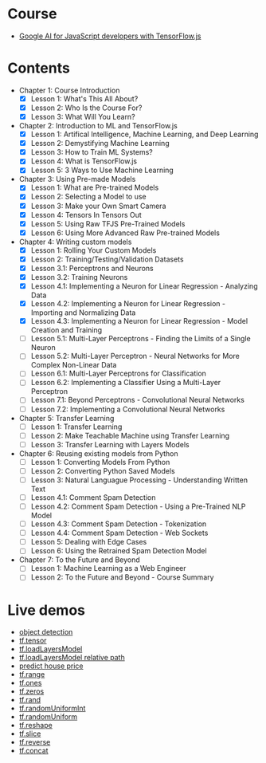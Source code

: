 # Course
  - [Google AI for JavaScript developers with TensorFlow.js](https://learning.edx.org/course/course-v1:Google+WebML102+1T2024/home)

# Contents
  - Chapter 1: Course Introduction
    + [x] Lesson 1: What's This All About?
    + [x] Lesson 2: Who Is the Course For?
    + [x] Lesson 3: What Will You Learn?
  - Chapter 2: Introduction to ML and TensorFlow.js
    + [x] Lesson 1: Artifical Intelligence, Machine Learning, and Deep Learning
    + [x] Lesson 2: Demystifying Machine Learning
    + [x] Lesson 3: How to Train ML Systems?
    + [x] Lesson 4: What is TensorFlow.js
    + [x] Lesson 5: 3 Ways to Use Machine Learning
  - Chapter 3: Using Pre-made Models
    + [x] Lesson 1: What are Pre-trained Models
    + [x] Lesson 2: Selecting a Model to use
    + [x] Lesson 3: Make your Own Smart Camera
    + [x] Lesson 4: Tensors In Tensors Out
    + [x] Lesson 5: Using Raw TFJS Pre-Trained Models
    + [x] Lesson 6: Using More Advanced Raw Pre-trained Models
  - Chapter 4: Writing custom models
    + [x] Lesson 1: Rolling Your Custom Models
    + [x] Lesson 2: Training/Testing/Validation Datasets
    + [x] Lesson 3.1: Perceptrons and Neurons
    + [x] Lesson 3.2: Training Neurons
    + [x] Lesson 4.1: Implementing a Neuron for Linear Regression - Analyzing Data
    + [x] Lesson 4.2: Implementing a Neuron for Linear Regression - Importing and Normalizing Data
    + [x] Lesson 4.3: Implementing a Neuron for Linear Regression - Model Creation and Training
    + [ ] Lesson 5.1: Multi-Layer Perceptrons - Finding the Limits of a Single Neuron
    + [ ] Lesson 5.2: Multi-Layer Perceptron - Neural Networks for More Complex Non-Linear Data
    + [ ] Lesson 6.1: Multi-Layer Perceptrons for Classification
    + [ ] Lesson 6.2: Implementing a Classifier Using a Multi-Layer Perceptron
    + [ ] Lesson 7.1: Beyond Perceptrons - Convolutional Neural Networks
    + [ ] Lesson 7.2: Implementing a Convolutional Neural Networks
  - Chapter 5: Transfer Learning
    + [ ] Lesson 1: Transfer Learning
    + [ ] Lesson 2: Make Teachable Machine using Transfer Learning
    + [ ] Lesson 3: Transfer Learning with Layers Models
  - Chapter 6: Reusing existing models from Python
    + [ ] Lesson 1: Converting Models From Python
    + [ ] Lesson 2: Converting Python Saved Models
    + [ ] Lesson 3: Natural Languague Processing - Understanding Written Text
    + [ ] Lesson 4.1: Comment Spam Detection
    + [ ] Lesson 4.2: Comment Spam Detection - Using a Pre-Trained NLP Model
    + [ ] Lesson 4.3: Comment Spam Detection - Tokenization
    + [ ] Lesson 4.4: Comment Spam Detection - Web Sockets
    + [ ] Lesson 5: Dealing with Edge Cases
    + [ ] Lesson 6: Using the Retrained Spam Detection Model
  - Chapter 7: To the Future and Beyond
    + [ ] Lesson 1: Machine Learning as a Web Engineer
    + [ ] Lesson 2: To the Future and Beyond - Course Summary

# Live demos
  - [object detection](https://klxcoder.github.io/learn-tensorflowjs/01/)
  - [tf.tensor](https://klxcoder.github.io/learn-tensorflowjs/02/)
  - [tf.loadLayersModel](https://klxcoder.github.io/learn-tensorflowjs/03/)
  - [tf.loadLayersModel relative path](https://klxcoder.github.io/learn-tensorflowjs/04/)
  - [predict house price](https://klxcoder.github.io/learn-tensorflowjs/05/)
  - [tf.range](https://klxcoder.github.io/learn-tensorflowjs/06/)
  - [tf.ones](https://klxcoder.github.io/learn-tensorflowjs/07/)
  - [tf.zeros](https://klxcoder.github.io/learn-tensorflowjs/08/)
  - [tf.rand](https://klxcoder.github.io/learn-tensorflowjs/09/)
  - [tf.randomUniformInt](https://klxcoder.github.io/learn-tensorflowjs/11/)
  - [tf.randomUniform](https://klxcoder.github.io/learn-tensorflowjs/12/)
  - [tf.reshape](https://klxcoder.github.io/learn-tensorflowjs/13/)
  - [tf.slice](https://klxcoder.github.io/learn-tensorflowjs/14/)
  - [tf.reverse](https://klxcoder.github.io/learn-tensorflowjs/15/)
  - [tf.concat](https://klxcoder.github.io/learn-tensorflowjs/16/)